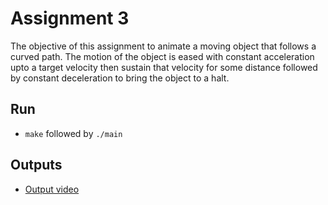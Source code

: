 # Assignment 3

The objective of this assignment to animate a moving object that follows a curved path. The motion of the object is eased with constant acceleration upto a target velocity then sustain that velocity for some distance followed by constant deceleration to bring the object to a halt.

## Run

- `make` followed by `./main`

## Outputs

- [Output video](./outputs/assignment3-ease-movement-late.mkv)